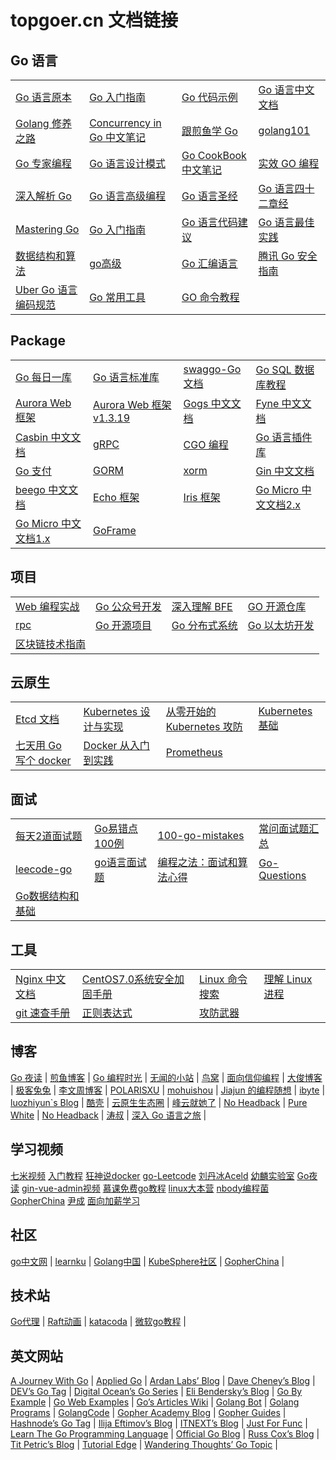 # topgoer.cn 文档链接

## Go 语言

|||||
| ------------------------------------------------------------ | ------------------------------------------------------------ | ------------------------------------------------------------ | ------------------------------------------------------------ |
| [Go 语言原本](https://www.topgoer.cn/docs/under-the-hood)    | [Go 入门指南](https://www.topgoer.cn/docs/the-way-to-go_ZH_CN) | [Go 代码示例](https://www.topgoer.cn/docs/godemo)             | [Go 语言中文文档](https://www.topgoer.cn/docs/golang)         |
| [Golang 修养之路](https://www.topgoer.cn/docs/golangxiuyang)  | [Concurrency in Go 中文笔记](https://www.topgoer.cn/docs/concurrency) | [跟煎鱼学 Go](https://www.topgoer.cn/docs/jianyugo)          | [golang101](https://www.topgoer.cn/docs/golang101)           |
| [Go 专家编程](https://www.topgoer.cn/docs/gozhuanjia)         | [Go 语言设计模式](https://www.topgoer.cn/docs/golang-design-pattern) | [Go CookBook 中文笔记](https://www.topgoer.cn/docs/cookbook) | [实效 GO 编程](https://www.topgoer.cn/docs/effective)        |
| [深入解析 Go](https://www.topgoer.cn/docs/go-internals)       | [Go 语言高级编程](https://www.topgoer.cn/docs/advancedgoprogramming) | [Go 语言圣经](https://www.topgoer.cn/docs/gopl-zh)            | [Go 语言四十二章经](https://www.topgoer.cn/docs/go42)         |
| [Mastering Go](https://www.topgoer.cn/docs/mastering_go_zh_cn) | [Go 入门指南](https://www.topgoer.cn/docs/thewaytogo)        | [Go 语言代码建议](https://www.topgoer.cn/docs/go-best-practice) | [Go 语言最佳实践](https://www.topgoer.cn/docs/gobestpractice) |
| [数据结构和算法](https://www.topgoer.cn/docs/goalgorithm)    | [go高级](https://www.topgoer.cn/docs/gosuanfa)               | [Go 汇编语言](https://www.topgoer.cn/docs/gopkg)              | [腾讯 Go 安全指南](https://www.topgoer.cn/docs/tencent-code-security-guide) |
| [Uber Go 语言编码规范](https://www.topgoer.cn/docs/ubergo)   | [Go 常用工具](https://www.topgoer.cn/docs/go-tool) | [GO 命令教程](https://www.topgoer.cn/docs/go_command_tutorial) |                                                              |

## Package

|||||
| ------------------------------------------------------------ | ------------------------------------------------------------ | ----------------------------------------------------- | ------------------------------------------------------------ |
| [Go 每日一库](https://www.topgoer.cn/docs/goday)             | [Go 语言标准库](https://www.topgoer.cn/docs/golangstandard)   | [swaggo-Go 文档](https://www.topgoer.cn/docs/swaggo)   | [Go SQL 数据库教程](https://www.topgoer.cn/docs/go-database-sql) |
| [Aurora Web 框架](https://www.topgoer.cn/docs/aurora)         | [Aurora Web 框架v1.3.19](https://www.topgoer.cn/docs/aurora_web1318) | [Gogs 中文文档](https://www.topgoer.cn/docs/gogs)      | [Fyne 中文文档](https://www.topgoer.cn/docs/fyne)             |
| [Casbin 中文文档](https://www.topgoer.cn/docs/casbin)         | [gRPC](https://www.topgoer.cn/docs/grpc)                     | [CGO 编程](https://www.topgoer.cn/docs/cgo)            | [Go 语言插件库](https://www.topgoer.cn/docs/gochajian) |
| [Go 支付](https://www.topgoer.cn/docs/gopay)                  | [GORM](https://www.topgoer.cn/docs/gorm)                     | [xorm](https://www.topgoer.cn/docs/xorm)              | [Gin 中文文档](https://www.topgoer.cn/docs/ginkuangjia)       |
| [beego 中文文档](https://www.topgoer.cn/docs/beegozhongwenwendang) | [Echo 框架](https://www.topgoer.cn/docs/echo)                 | [Iris 框架](https://www.topgoer.cn/docs/lris)          | [Go Micro 中文文档2.x](https://www.topgoer.cn/docs/mindoc)   |
| [Go Micro 中文文档1.x](https://www.topgoer.cn/docs/go-Micro1x) | [GoFrame](https://www.topgoer.cn/docs/goframe)               |  |                                                              |

## 项目

|||||
| ------------------------------------------------------------ | ---------------------------------------------------- | ------------------------------------------------------- | ------------------------------------------------------------ |
| [Web 编程实战](https://www.topgoer.cn/docs/golangweb)         | [Go 公众号开发](https://www.topgoer.cn/docs/gowechat) | [深入理解 BFE](https://www.topgoer.cn/docs/bfe)          | [GO 开源仓库](https://www.topgoer.cn/docs/gokaiyuancangku)    |
| [rpc](https://www.topgoer.cn/docs/rpc)                       | [Go 开源项目](https://www.topgoer.cn/docs/go-open)    | [Go 分布式系统](https://www.topgoer.cn/docs/distributed) | [Go 以太坊开发](https://www.topgoer.cn/docs/ethereum-development-with-go) |
| [区块链技术指南](https://www.topgoer.cn/docs/blockchain_guide) |                                                      |                                                         |                                                              |

## 云原生
|||||
| ------------------------------------------------------------ | ------------------------------------------------------------ | ------------------------------------------------------------ | ------------------------------------------------------------ |
| [Etcd 文档](https://www.topgoer.cn/docs/etcd)                 | [Kubernetes 设计与实现](https://www.topgoer.cn/docs/kubernetes) | [从零开始的 Kubernetes 攻防](https://www.topgoer.cn/docs/kubernetes_defense) | [Kubernetes 基础](https://www.topgoer.cn/docs/kubernetes_foundation) |
| [七天用 Go 写个 docker](https://www.topgoer.cn/docs/seven-docker) | [Docker 从入门到实践](https://www.topgoer.cn/docs/docker)    | [Prometheus](https://www.topgoer.cn/docs/prometheus)         |                                                              |

## 面试

|                                                              |                                                              |                                                              |                                                         |
| ------------------------------------------------------------ | ------------------------------------------------------------ | ------------------------------------------------------------ | ------------------------------------------------------- |
| [每天2道面试题](https://www.topgoer.cn/docs/two_questions_every_day) | [Go易错点100例](https://www.topgoer.cn/docs/go_Language_100) | [100-go-mistakes](https://www.topgoer.cn/docs/go_mistakes)   | [常问面试题汇总](https://www.topgoer.cn/docs/interview) |
| [leecode-go](https://www.topgoer.cn/docs/leecode_go)        | [go语言面试题](https://www.topgoer.cn/docs/gomianshiti)      | [编程之法：面试和算法心得](https://www.topgoer.cn/docs/the-art-of-programming-by-july) | [Go-Questions](https://www.topgoer.cn/docs/goquestions) |
| [Go数据结构和基础](https://www.topgoer.cn/docs/data-structures-questions) |                                                              |                                                              |                                                         |

## 工具

|                                                          |                                                              |                                                        |                                                      |
| -------------------------------------------------------- | ------------------------------------------------------------ | ------------------------------------------------------ | ---------------------------------------------------- |
| [Nginx 中文文档](https://www.topgoer.cn/docs/nginx-docs) | [CentOS7.0系统安全加固手册](https://www.topgoer.cn/docs/centos7) | [Linux 命令搜索](https://www.topgoer.cn/docs/linuxtool) | [理解 Linux 进程](https://www.topgoer.cn/docs/golinux) |
| [git 速查手册](https://www.topgoer.cn/docs/gitquick)      | [正则表达式](https://www.topgoer.cn/docs/regex)              | [攻防武器](https://www.topgoer.cn/docs/offensive)      |                                                      |


## 博客

[Go 夜读](https://talkgo.org/) | 
[煎鱼博客](https://eddycjy.com/) | 
[Go 编程时光](http://golang.iswbm.com/) | 
[无闻的小站](https://unknwon.cn/) | 
[鸟窝](https://colobu.com/) | 
[面向信仰编程](https://draveness.me/) | 
[大俊博客](https://darjun.github.io/) | 
[极客兔兔](https://geektutu.com/) | 
[李文周博客](https://www.liwenzhou.com/) | 
[POLARISXU](http://blog.studygolang.com/) | 
[mohuishou](http://lailin.xyz/) | 
[Jiajun 的编程随想](https://jiajunhuang.com/) | 
[ibyte](https://www.ibyte.me/) | 
[luozhiyun\`s Blog](https://www.luozhiyun.com/archives/tag/go) | 
[酷壳](https://coolshell.cn/) | 
[云原生生态圈](https://www.devopsman.cn/en/) | 
[峰云就她了](http://xiaorui.cc/) | 
[No Headback](https://xargin.com/) | 
[Pure White](https://www.purewhite.io/tags/go/) | 
[No Headback](https://xargin.com/) | 
[涛叔](https://taoshu.in/go) | 
[深入 Go 语言之旅](https://go.cyub.vip/) | 

## 学习视频

[七米视频](https://space.bilibili.com/4638193?spm_id_from=333.788.b_765f7570696e666f.1)
[入门教程](https://study.163.com/course/courseMain.htm?courseId=1006521005)
[狂神说docker](https://www.bilibili.com/video/BV1og4y1q7M4)
[go-Leetcode](https://www.bilibili.com/video/BV12k4y1C7jE?p=1)
[刘丹冰Aceld](https://space.bilibili.com/373073810/)
[幼麟实验室](https://space.bilibili.com/567195437)
[Go夜读](https://space.bilibili.com/326749661/dynamic)
[gin-vue-admin视频](https://space.bilibili.com/322210472?spm_id_from=333.788.b_765f7570696e666f.1)
[慕课免费go教程](https://www.imooc.com/course/list?c=go)
[linux大本营](https://space.bilibili.com/473781213)
[nbody编程菌](https://space.bilibili.com/450988346)
[GopherChina](https://space.bilibili.com/436361287/video)
[尹成](https://space.bilibili.com/439164626/video?keyword=go)
[面向加薪学习](https://space.bilibili.com/375038855/video?keyword=go)

## 社区

[go中文网](https://studygolang.com/) | 
[learnku](https://learnku.com/go) | 
[Golang中国](https://golangtc.com/) | 
[KubeSphere社区](https://kubesphere.com.cn/forum) | 
[GopherChina](https://gocn.vip/) | 

## 技术站

[Go代理](https://goproxy.cn/) | 
[Raft动画](http://thesecretlivesofdata.com/raft) | 
[katacoda](https://www.katacoda.com/learn) | 
[微软go教程](https://docs.microsoft.com/zh-cn/learn/paths/go-first-steps/) | 

## 英文网站

[A Journey With Go](https://medium.com/a-journey-with-go) | 
[Applied Go](https://appliedgo.net/) | 
[Ardan Labs’ Blog](https://ardanlabs.com/blog) | 
[Dave Cheney’s Blog](https://dave.cheney.net/) | 
[DEV’s Go Tag](https://dev.to/t/go) | 
[Digital Ocean’s Go Series](https://www.digitalocean.com/community/tutorial_series/how-to-code-in-go) | 
[Eli Bendersky’s Blog](https://eli.thegreenplace.net/tag/go) | 
[Go By Example](https://gobyexample.com/) | 
[Go Web Examples](https://gowebexamples.com/) | 
[Go’s Articles Wiki](https://github.com/golang/go/wiki/Articles) | 
[Golang Bot](https://golangbot.com/) | 
[Golang Programs](https://www.golangprograms.com/) | 
[GolangCode](https://golangcode.com/) | 
[Gopher Academy Blog](https://blog.gopheracademy.com/) | 
[Gopher Guides](https://www.gopherguides.com/articles/) | 
[Hashnode’s Go Tag](https://hashnode.com/n/go) | 
[Ilija Eftimov’s Blog](https://ieftimov.com/) | 
[ITNEXT’s Blog](https://itnext.io/tagged/golang) | 
[Just For Func](https://medium.com/justforfunc) | 
[Learn The Go Programming Language](https://medium.com/learning-the-go-programming-language) | 
[Official Go Blog](https://blog.golang.org/) | 
[Russ Cox’s Blog](https://research.swtch.com/) | 
[Tit Petric’s Blog](https://scene-si.org/) | 
[Tutorial Edge](https://tutorialedge.net/course/golang/) | 
[Wandering Thoughts’ Go Topic](https://utcc.utoronto.ca/~cks/space/blog/) | 







